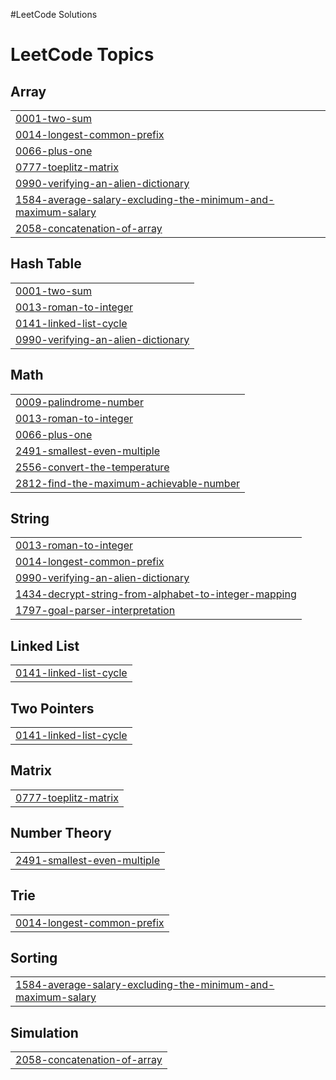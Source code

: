 #LeetCode Solutions

<!---LeetCode Topics Start-->
# LeetCode Topics
## Array
|  |
| ------- |
| [0001-two-sum](https://github.com/HawdiyaAbdella/LeetCode/tree/master/0001-two-sum) |
| [0014-longest-common-prefix](https://github.com/HawdiyaAbdella/LeetCode/tree/master/0014-longest-common-prefix) |
| [0066-plus-one](https://github.com/HawdiyaAbdella/LeetCode/tree/master/0066-plus-one) |
| [0777-toeplitz-matrix](https://github.com/HawdiyaAbdella/LeetCode/tree/master/0777-toeplitz-matrix) |
| [0990-verifying-an-alien-dictionary](https://github.com/HawdiyaAbdella/LeetCode/tree/master/0990-verifying-an-alien-dictionary) |
| [1584-average-salary-excluding-the-minimum-and-maximum-salary](https://github.com/HawdiyaAbdella/LeetCode/tree/master/1584-average-salary-excluding-the-minimum-and-maximum-salary) |
| [2058-concatenation-of-array](https://github.com/HawdiyaAbdella/LeetCode/tree/master/2058-concatenation-of-array) |
## Hash Table
|  |
| ------- |
| [0001-two-sum](https://github.com/HawdiyaAbdella/LeetCode/tree/master/0001-two-sum) |
| [0013-roman-to-integer](https://github.com/HawdiyaAbdella/LeetCode/tree/master/0013-roman-to-integer) |
| [0141-linked-list-cycle](https://github.com/HawdiyaAbdella/LeetCode/tree/master/0141-linked-list-cycle) |
| [0990-verifying-an-alien-dictionary](https://github.com/HawdiyaAbdella/LeetCode/tree/master/0990-verifying-an-alien-dictionary) |
## Math
|  |
| ------- |
| [0009-palindrome-number](https://github.com/HawdiyaAbdella/LeetCode/tree/master/0009-palindrome-number) |
| [0013-roman-to-integer](https://github.com/HawdiyaAbdella/LeetCode/tree/master/0013-roman-to-integer) |
| [0066-plus-one](https://github.com/HawdiyaAbdella/LeetCode/tree/master/0066-plus-one) |
| [2491-smallest-even-multiple](https://github.com/HawdiyaAbdella/LeetCode/tree/master/2491-smallest-even-multiple) |
| [2556-convert-the-temperature](https://github.com/HawdiyaAbdella/LeetCode/tree/master/2556-convert-the-temperature) |
| [2812-find-the-maximum-achievable-number](https://github.com/HawdiyaAbdella/LeetCode/tree/master/2812-find-the-maximum-achievable-number) |
## String
|  |
| ------- |
| [0013-roman-to-integer](https://github.com/HawdiyaAbdella/LeetCode/tree/master/0013-roman-to-integer) |
| [0014-longest-common-prefix](https://github.com/HawdiyaAbdella/LeetCode/tree/master/0014-longest-common-prefix) |
| [0990-verifying-an-alien-dictionary](https://github.com/HawdiyaAbdella/LeetCode/tree/master/0990-verifying-an-alien-dictionary) |
| [1434-decrypt-string-from-alphabet-to-integer-mapping](https://github.com/HawdiyaAbdella/LeetCode/tree/master/1434-decrypt-string-from-alphabet-to-integer-mapping) |
| [1797-goal-parser-interpretation](https://github.com/HawdiyaAbdella/LeetCode/tree/master/1797-goal-parser-interpretation) |
## Linked List
|  |
| ------- |
| [0141-linked-list-cycle](https://github.com/HawdiyaAbdella/LeetCode/tree/master/0141-linked-list-cycle) |
## Two Pointers
|  |
| ------- |
| [0141-linked-list-cycle](https://github.com/HawdiyaAbdella/LeetCode/tree/master/0141-linked-list-cycle) |
## Matrix
|  |
| ------- |
| [0777-toeplitz-matrix](https://github.com/HawdiyaAbdella/LeetCode/tree/master/0777-toeplitz-matrix) |
## Number Theory
|  |
| ------- |
| [2491-smallest-even-multiple](https://github.com/HawdiyaAbdella/LeetCode/tree/master/2491-smallest-even-multiple) |
## Trie
|  |
| ------- |
| [0014-longest-common-prefix](https://github.com/HawdiyaAbdella/LeetCode/tree/master/0014-longest-common-prefix) |
## Sorting
|  |
| ------- |
| [1584-average-salary-excluding-the-minimum-and-maximum-salary](https://github.com/HawdiyaAbdella/LeetCode/tree/master/1584-average-salary-excluding-the-minimum-and-maximum-salary) |
## Simulation
|  |
| ------- |
| [2058-concatenation-of-array](https://github.com/HawdiyaAbdella/LeetCode/tree/master/2058-concatenation-of-array) |
<!---LeetCode Topics End-->